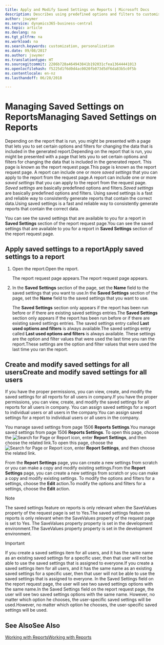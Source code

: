 ```yaml
---
title: Apply and Modify Saved Settings on Reports | Microsoft Docs
description: Describes using predefined options and filters to customise a report, and to generate the correct data.
author: jswymer
ms.service: dynamics365-business-central
ms.topic: article
ms.devlang: na
ms.tgt_pltfrm: na
ms.workload: na
ms.search.keywords: customization, personalization
ms.date: 09/08/2017
ms.author: jswymer
ms.translationtype: HT
ms.sourcegitcommit: 2286b728a464943841b192031cfea13644441013
ms.openlocfilehash: f5225d1f6d0d4ac0020fb073d5df6da83b5c0f5b
ms.contentlocale: en-nz
ms.lasthandoff: 06/28/2018

---
```

# <a name="managing-saved-settings-on-reports"></a><span data-ttu-id="b10df-103">Managing Saved Settings on Reports</span><span class="sxs-lookup"><span data-stu-id="b10df-103">Managing Saved Settings on Reports</span></span>
<span data-ttu-id="b10df-104">Depending on the report that is run, you might be presented with a page that lets you to set certain options and filters for changing the data that is included in the generated report.</span><span class="sxs-lookup"><span data-stu-id="b10df-104">Depending on the report that is run, you might be presented with a page that lets you to set certain options and filters for changing the data that is included in the generated report.</span></span> <span data-ttu-id="b10df-105">This page is known as the report request page.</span><span class="sxs-lookup"><span data-stu-id="b10df-105">This page is known as the report request page.</span></span> <span data-ttu-id="b10df-106">A report can include one or more *saved settings* that you can apply to the report from the request page.</span><span class="sxs-lookup"><span data-stu-id="b10df-106">A report can include one or more *saved settings* that you can apply to the report from the request page.</span></span> <span data-ttu-id="b10df-107">*Saved settings* are basically predefined options and filters.</span><span class="sxs-lookup"><span data-stu-id="b10df-107">*Saved settings* are basically predefined options and filters.</span></span> <span data-ttu-id="b10df-108">Using saved settings is a fast and reliable way to consistently generate reports that contain the correct data.</span><span class="sxs-lookup"><span data-stu-id="b10df-108">Using saved settings is a fast and reliable way to consistently generate reports that contain the correct data.</span></span>

<span data-ttu-id="b10df-109">You can see the saved settings that are available to you for a report in **Saved Settings** section of the report request page.</span><span class="sxs-lookup"><span data-stu-id="b10df-109">You can see the saved settings that are available to you for a report in **Saved Settings** section of the report request page.</span></span>  

## <a name="apply-saved-settings-to-a-report"></a><span data-ttu-id="b10df-110">Apply saved settings to a report</span><span class="sxs-lookup"><span data-stu-id="b10df-110">Apply saved settings to a report</span></span>
1. <span data-ttu-id="b10df-111">Open the report.</span><span class="sxs-lookup"><span data-stu-id="b10df-111">Open the report.</span></span>

   <span data-ttu-id="b10df-112">The report request page appears.</span><span class="sxs-lookup"><span data-stu-id="b10df-112">The report request page appears.</span></span>    
2. <span data-ttu-id="b10df-113">In the **Saved Settings** section of the page, set the **Name** field  to the saved settings that you want to use.</span><span class="sxs-lookup"><span data-stu-id="b10df-113">In the **Saved Settings** section of the page, set the **Name** field  to the saved settings that you want to use.</span></span>

   <span data-ttu-id="b10df-114">The **Saved Settings** section only appears if the report has been run before or if there are existing saved settings entries.</span><span class="sxs-lookup"><span data-stu-id="b10df-114">The **Saved Settings** section only appears if the report has been run before or if there are existing saved settings entries.</span></span> <span data-ttu-id="b10df-115">The saved settings entry called **Last used options and filters** is always available.</span><span class="sxs-lookup"><span data-stu-id="b10df-115">The saved settings entry called **Last used options and filters** is always available.</span></span> <span data-ttu-id="b10df-116">These settings are the option and filter values that were used the last time you ran the report.</span><span class="sxs-lookup"><span data-stu-id="b10df-116">These settings are the option and filter values that were used the last time you ran the report.</span></span>

## <a name="create-and-modify-saved-settings-for-all-users"></a><span data-ttu-id="b10df-117">Create and modify saved settings for all users</span><span class="sxs-lookup"><span data-stu-id="b10df-117">Create and modify saved settings for all users</span></span>
<span data-ttu-id="b10df-118">If you have the proper permissions, you can view, create, and modify the saved settings for all reports for all users in company.</span><span class="sxs-lookup"><span data-stu-id="b10df-118">If you have the proper permissions, you can view, create, and modify the saved settings for all reports for all users in company.</span></span> <span data-ttu-id="b10df-119">You can assign saved settings for a report to individual users or all users in the company.</span><span class="sxs-lookup"><span data-stu-id="b10df-119">You can assign saved settings for a report to individual users or all users in the company.</span></span>

<span data-ttu-id="b10df-120">You manage saved settings from page 1506 **Reports Settings**.</span><span class="sxs-lookup"><span data-stu-id="b10df-120">You manage saved settings from page 1506 **Reports Settings**.</span></span> <span data-ttu-id="b10df-121">To open this page, choose the ![Search for Page or Report](media/ui-search/search_small.png "Search for Page or Report icon") icon, enter **Report Settings**, and then choose the related link.</span><span class="sxs-lookup"><span data-stu-id="b10df-121">To open this page, choose the ![Search for Page or Report](media/ui-search/search_small.png "Search for Page or Report icon") icon, enter **Report Settings**, and then choose the related link.</span></span>

<span data-ttu-id="b10df-122">From the **Report Settings** page, you can create a new settings from scratch or you can make a copy and modify existing settings.</span><span class="sxs-lookup"><span data-stu-id="b10df-122">From the **Report Settings** page, you can create a new settings from scratch or you can make a copy and modify existing settings.</span></span> <span data-ttu-id="b10df-123">To modify the options and filters for a settings, choose the **Edit** action.</span><span class="sxs-lookup"><span data-stu-id="b10df-123">To modify the options and filters for a settings, choose the **Edit** action.</span></span>

> [!NOTE]
> <span data-ttu-id="b10df-124">The saved settings feature on reports is only relevant when the SaveValues property of the request page is set to Yes.</span><span class="sxs-lookup"><span data-stu-id="b10df-124">The saved settings feature on reports is only relevant when the SaveValues property of the request page is set to Yes.</span></span> <span data-ttu-id="b10df-125">The SaveValues property property is set in the development environment.</span><span class="sxs-lookup"><span data-stu-id="b10df-125">The SaveValues property property is set in the development environment.</span></span>  

> [!Important]
> <span data-ttu-id="b10df-126">If you create a saved settings item for all users, and it has the same name as an existing saved settings for a specific user, then that user will not be able to use the saved settings that is assigned to everyone.</span><span class="sxs-lookup"><span data-stu-id="b10df-126">If you create a saved settings item for all users, and it has the same name as an existing saved settings for a specific user, then that user will not be able to use the saved settings that is assigned to everyone.</span></span>  <span data-ttu-id="b10df-127">In the Saved Settings field on the report request page, the user will see two saved settings options with the same name.</span><span class="sxs-lookup"><span data-stu-id="b10df-127">In the Saved Settings field on the report request page, the user will see two saved settings options with the same name.</span></span> <span data-ttu-id="b10df-128">However, no matter which option he chooses, the user-specific saved settings will be used.</span><span class="sxs-lookup"><span data-stu-id="b10df-128">However, no matter which option he chooses, the user-specific saved settings will be used.</span></span>

## <a name="see-also"></a><span data-ttu-id="b10df-129">See Also</span><span class="sxs-lookup"><span data-stu-id="b10df-129">See Also</span></span>
[<span data-ttu-id="b10df-130">Working with Reports</span><span class="sxs-lookup"><span data-stu-id="b10df-130">Working with Reports</span></span>](ui-work-report.md)  

